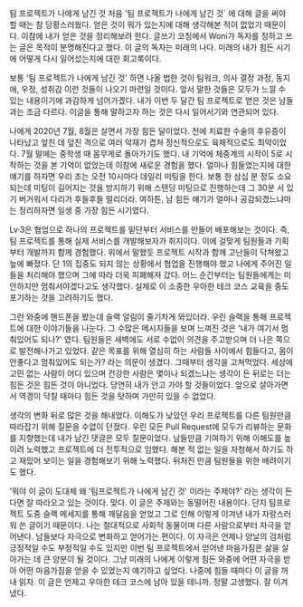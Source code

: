 팀 프로젝트가 나에게 남긴 것
처음 '팀 프로젝트가 나에게 남긴 것` 에 대해 글을 써야 할 때는 참 당황스러웠다. 얻은 것이 뭐가 있는지에 대해 생각해본 적이 없었기 때문이다. 이참에 내가 얻은 것을 정리해보려 한다. 글쓰기 코칭에서 Woni가 독자를 정하고 쓰는 글은 목적이 분명해진다고 했다. 이 글의 독자는 미래의 나다. 미래의 내가 힘든 시기에 어떻게 다시 일어섰는지에 대한 회고록이다.

보통 '팀 프로젝트가 나에게 남긴 것' 하면 나올 법한 것이 팀워크, 의사 결정 과정, 동지애, 우정, 성취감 이런 것들이 나오기 마련일 것이다. 앞서 말한 것들은 모두가 느낄 수 있는 내용이기에 과감하게 넘어가겠다. 내가 이번 두 달간 팀 프로젝트로 얻은 것은 남들과는 조금 다르다. 이글을 통해 말하고자 하는 것은 다시 일어서기와 연관되어 있다.

나에게 2020년 7월, 8월은 살면서 가장 힘든 달이었다. 전에 치료한 수술의 후유증이 나타났고 엎친 데 덮친 격으로 여러 악재가 겹쳐 정신적으로도 육체적으로도 최악이었다. 7월 말에는 중학생 때 몸무게로 돌아가기도 했다. 내 기억에 체중계의 시작이 5로 시작하는 것을 본 기억이 없었는데 이참에 새로운 경험을 했다. 얼마나 힘들었는지에 대한 얘기를 하자면 우리 조는 오전 10시마다 데일리 미팅을 한다. 보통 한 삼십 분 정도 소요되는데 미팅이 길어지는 것을 방지하기 위해 스탠딩 미팅으로 진행하는데 그 30분 서 있기 버거워서 다리가 후들후들 떨리더라. 여하튼, 남 힘든 얘기가 얼마나 공감되겠느냐마는 정리하자면 일생 중 가장 힘든 시기였다.

Lv·3은 협업으로 하나의 프로젝트를 밑단부터 서비스를 만들어 배포해보는 것이다. 즉, 팀 프로젝트를 통해 실제 서비스를 개발해보자가 취지이다. 이에 걸맞게 팀원들과 기획부터 개발까지 함께 경험했다. 위에서 말했듯 프로젝트 시작과 함께 고난들이 닥쳐왔고 늪에 빠졌다. 단 1의 집중도 되지 않는 상황에서 협업을 진행해야 했고 나에게 주어진 일들을 처리해야 했으며 그에 따라 더욱 피폐해져 갔다. 어느 순간부터는 팀원들에게는 미안하지만 멈춰서야겠다고도 생각했다. 실제로 이 소중한 우아한 테크 코스 교육을 중도 포기하는 것을 고려하기도 했다.

그런 와중에 핸드폰을 봤는데 슬랙 알림이 줄기차게 와있더라. 우린 슬랙을 통해 프로젝트에 대한 이야기들을 나눈다. 그 수많은 메시지들을 보며 느껴진 것은 '내가 여기서 멈춰있어도 되나?' 였다. 팀원들은 새벽에도 서로 수없이 의견을 주고받으며 더 나은 쪽으로 발전해나가고 있었다. 같은 목표를 위해 열심히 하는 사람들 사이에서 힘들다고, 몸이 안좋다고 멈춰있어도 되는가? 라는 의문이 생겼다. 그때부터 생각을 고쳐먹었다. 세상에 고민 없는 사람이 어디 있으며 건강한 사람은 몇이나 되겠느냐는 생각이 든 뒤로는 더는 힘든 것은 힘든 것이 아니었다. 당연히 내가 안고 가야 할 것들이었다. 앞으로 살아가면서 역경이 닥칠 때마다 힘든 것을 탓하며 가만히 있을 수 없었다.

생각의 변화 뒤로 많은 것을 해내었다. 이해도가 낮았던 우리 프로젝트를 다른 팀원만큼 따라잡기 위해 질문을 수없이 던졌다. 우린 모든 Pull Request에 모두가 리뷰하는 문화를 지향했는데 내가 남긴 댓글은 모두 질문이었다. 남들만큼 기여하기 위해 이해도를 높이려 노력했고 프로젝트에 더 전투적으로 임했다. 해본 적 없는 일을 자청해서 하기도 하고 재밌어 보이는 일을 경험해보기 위해 노력했다. 뒤처진 만큼 팀원들을 위한 배려이기도 했다.

'뭐야 이 글이 도대체 왜 '팀프로젝트가 나에게 남긴 것' 이라는 주제야?' 라는 생각이 든다면 잘 따라오고 있는 것이다. 맞다. 이 글은 주제와는 동떨어진 내용이다. 단지 팀프로젝트 도중 슬랙 메세지를 통해 깨달음을 얻었고 그로 인해 이렇게 이겨낸 내가 자랑스러워 쓴 글이기 때문이다. 나는 절대적으로 사회적 동물이며 다른 사람으로부터 자극을 얻어낸다. 남들보다 자극으로 변화하고 얻어가는 편이다. 이 자극은 언제나 양날의 검처럼 긍정적일 수도 부정적일 수도 있지만 이번 팀 프로젝트에서 얻어낸 마음가짐은 삶을 살아가는 데 큰 양분이 될 것이다. 그냥 미래의 나에게 이렇게 힘든 와중에 어떤 자극을 받아 어떤 마음가짐을 얻을 수 있었는지 얘기하고 싶었다. 나중에 힘들 때마다 이 글을 꺼내 읽자. 이 글은 언제고 우아한 테크 코스에 남아 있을 테니까. 정말 고생했다. 잘 이겨냈다.
